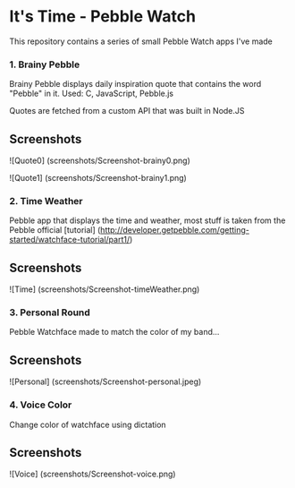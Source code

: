 It's Time - Pebble Watch
================

This repository contains a series of small Pebble Watch apps I've made

### 1. Brainy Pebble

Brainy Pebble displays daily inspiration quote that contains the word "Pebble" in it. Used: C, JavaScript, Pebble.js

Quotes are fetched from a custom API that was built in Node.JS

Screenshots
--------

![Quote0] (screenshots/Screenshot-brainy0.png)

![Quote1] (screenshots/Screenshot-brainy1.png)

### 2. Time Weather

Pebble app that displays the time and weather, most stuff is taken from the Pebble official [tutorial] (http://developer.getpebble.com/getting-started/watchface-tutorial/part1/)

Screenshots
--------

![Time] (screenshots/Screenshot-timeWeather.png)

### 3. Personal Round

Pebble Watchface made to match the color of my band...

Screenshots
--------

![Personal] (screenshots/Screenshot-personal.jpeg)

### 4. Voice Color

Change color of watchface using dictation

Screenshots
--------

![Voice] (screenshots/Screenshot-voice.png)